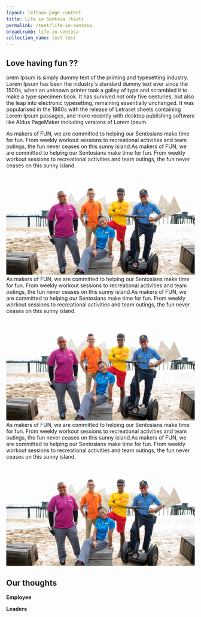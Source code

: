 ```yaml
---
layout: leftnav-page-content
title: Life in Sentosa (test)
permalink: /test/life-in-sentosa
breadcrumb: life-in-sentosa
collection_name: test-test
---
```

## Love having fun ??
orem Ipsum is simply dummy text of the printing and typesetting industry. Lorem Ipsum has been the industry's standard dummy text ever since the 1500s, when an unknown printer took a galley of type and scrambled it to make a type specimen book. It has survived not only five centuries, but also the leap into electronic typesetting, remaining essentially unchanged. It was popularised in the 1960s with the release of Letraset sheets containing Lorem Ipsum passages, and more recently with desktop publishing software like Aldus PageMaker including versions of Lorem Ipsum.

  <section class="contain">
    <div class="one">
As makers of FUN, we are committed to helping our Sentosians make time for fun. From weekly workout sessions to recreational activities and team outings, the fun never ceases on this sunny island.As makers of FUN, we are committed to helping our Sentosians make time for fun. From weekly workout sessions to recreational activities and team outings, the fun never ceases on this sunny island.
    </div>
    <div class="two">
      <img src="images/test/testimage.jpg" alt="Group Photo">
    </div>
    <div class="three">
As makers of FUN, we are committed to helping our Sentosians make time for fun. From weekly workout sessions to recreational activities and team outings, the fun never ceases on this sunny island.As makers of FUN, we are committed to helping our Sentosians make time for fun. From weekly workout sessions to recreational activities and team outings, the fun never ceases on this sunny island.
    </div>
  </section>
  <section class="contain">
    <div class="four">
    <img src="images/test/testimage.jpg" alt="Group Photo">
    </div>
    <div class="five">
As makers of FUN, we are committed to helping our Sentosians make time for fun. From weekly workout sessions to recreational activities and team outings, the fun never ceases on this sunny island.As makers of FUN, we are committed to helping our Sentosians make time for fun. From weekly workout sessions to recreational activities and team outings, the fun never ceases on this sunny island.
    </div>
    <div class="six">
    <img src="images/test/testimage.jpg" alt="Group Photo">
    </div>
  </section>

## Our thoughts
**Employee**
  
**Leaders**
  
